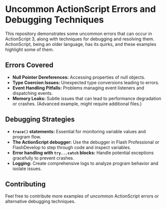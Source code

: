 # Uncommon ActionScript Errors and Debugging Techniques

This repository demonstrates some uncommon errors that can occur in ActionScript 3, along with techniques for debugging and resolving them.  ActionScript, being an older language, has its quirks, and these examples highlight some of them.

## Errors Covered

* **Null Pointer Dereferences:** Accessing properties of null objects.
* **Type Coercion Issues:** Unexpected type conversions leading to errors.
* **Event Handling Pitfalls:** Problems managing event listeners and dispatching events.
* **Memory Leaks:**  Subtle issues that can lead to performance degradation or crashes. (Advanced example, might require additional files.)

## Debugging Strategies

* **`trace()` statements:** Essential for monitoring variable values and program flow.
* **The ActionScript debugger:** Use the debugger in Flash Professional or FlashDevelop to step through code and inspect variables.
* **Error handling with `try...catch` blocks:** Handle potential exceptions gracefully to prevent crashes.
* **Logging:** Create comprehensive logs to analyze program behavior and isolate issues.

## Contributing

Feel free to contribute more examples of uncommon ActionScript errors or alternative debugging techniques.